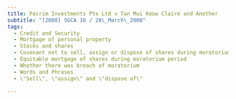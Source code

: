 ```yaml
---
title: Pacrim Investments Pte Ltd v Tan Mui Keow Claire and Another 
subtitle: "[2008] SGCA 16 / 28\_March\_2008"
tags:
  - Credit and Security
  - Mortgage of personal property
  - Stocks and shares
  - Covenant not to sell, assign or dispose of shares during moratorium period
  - Equitable mortgage of shares during moratorium period
  - Whether there was breach of moratorium
  - Words and Phrases
  - \"Sell\", \"assign\" and \"dispose of\"

---
```


